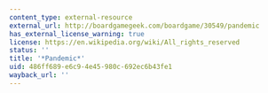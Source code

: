 ```yaml
---
content_type: external-resource
external_url: http://boardgamegeek.com/boardgame/30549/pandemic
has_external_license_warning: true
license: https://en.wikipedia.org/wiki/All_rights_reserved
status: ''
title: '*Pandemic*'
uid: 486ff689-e6c9-4e45-980c-692ec6b43fe1
wayback_url: ''
---
```


